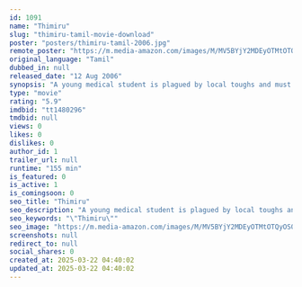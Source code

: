 ```yaml
---
id: 1091
name: "Thimiru"
slug: "thimiru-tamil-movie-download"
poster: "posters/thimiru-tamil-2006.jpg"
remote_poster: "https://m.media-amazon.com/images/M/MV5BYjY2MDEyOTMtOTQyOS00ZjEyLTkyZmEtOThkZTc1N2E1MjNmXkEyXkFqcGdeQXVyODk4ODEyMjk@._V1_SX300.jpg"
original_language: "Tamil"
dubbed_in: null
released_date: "12 Aug 2006"
synopsis: "A young medical student is plagued by local toughs and must fight to see justice done."
type: "movie"
rating: "5.9"
imdbid: "tt1480296"
tmdbid: null
views: 0
likes: 0
dislikes: 0
author_id: 1
trailer_url: null
runtime: "155 min"
is_featured: 0
is_active: 1
is_comingsoon: 0
seo_title: "Thimiru"
seo_description: "A young medical student is plagued by local toughs and must fight to see justice done."
seo_keywords: "\"Thimiru\""
seo_image: "https://m.media-amazon.com/images/M/MV5BYjY2MDEyOTMtOTQyOS00ZjEyLTkyZmEtOThkZTc1N2E1MjNmXkEyXkFqcGdeQXVyODk4ODEyMjk@._V1_SX300.jpg"
screenshots: null
redirect_to: null
social_shares: 0
created_at: 2025-03-22 04:40:02
updated_at: 2025-03-22 04:40:02
---
```


